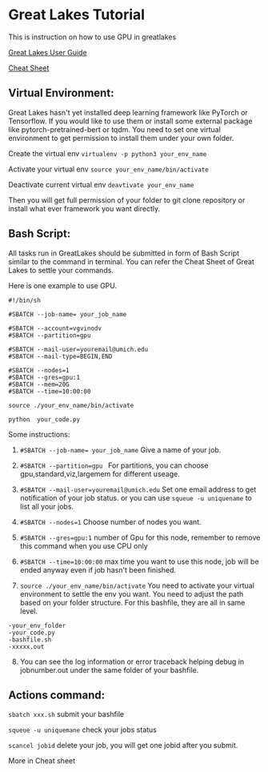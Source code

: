 # Great Lakes Tutorial
This is instruction on how to use GPU in greatlakes


[Great Lakes User Guide](https://arc-ts.umich.edu/greatlakes/user-guide/)



[Cheat Sheet](https://docs.google.com/document/d/1wsr3yzkkojUMBCCneCz-l413xBzU-SZFAqcFrAAjttk/export?format=pdf)


## Virtual Environment:

Great Lakes hasn't yet installed deep learning framework like PyTorch or Tensorflow. If you would like to use them or install some external package like pytorch-pretrained-bert or tqdm. You need to set one virtual environment to get permission to install them under your own folder.

Create the virtual env
`virtualenv -p python3 your_env_name` 

Activate your virtual env
`source your_env_name/bin/activate`

Deactivate current virtual env
`deavtivate your_env_name`

Then you will get full permission of your folder to git clone repository or install what ever framework you want directly.

## Bash Script:

All tasks run in GreatLakes should be submitted in form of Bash Script similar to the command in terminal. You can refer the Cheat Sheet of Great Lakes to settle your commands.

Here is one example to use GPU. 

```
#!/bin/sh

#SBATCH --job-name= your_job_name

#SBATCH --account=vgvinodv
#SBATCH --partition=gpu 

#SBATCH --mail-user=youremail@umich.edu
#SBATCH --mail-type=BEGIN,END

#SBATCH --nodes=1
#SBATCH --gres=gpu:1
#SBATCH --mem=20G
#SBATCH --time=10:00:00

source ./your_env_name/bin/activate

python  your_code.py
```

Some instructions:
1. `#SBATCH --job-name= your_job_name` Give a name of your job.
2. `#SBATCH --partition=gpu ` For partitions, you can choose gpu,standard,viz,largemem for different useage.
3. `#SBATCH --mail-user=youremail@umich.edu` Set one email address to get notification of your job status.
  or you can use `squeue -u uniquename` to list all your jobs.
4. `#SBATCH --nodes=1`  Choose number of nodes you want.
5. `#SBATCH --gres=gpu:1` number of Gpu for this node, remember to remove this command when you use CPU only
6. `#SBATCH --time=10:00:00` max time you want to use this node, job will be ended anyway even if job hasn't been finished.

7. `source ./your_env_name/bin/activate` You need to activate your virtual environment to settle the env you want. You need to adjust the path based on your folder structure. 
For this bashfile, they are all in same level.
```
-your_env_folder
-your_code.py
-bashfile.sh
-xxxxx.out
```
8. You can see the log information or error traceback helping debug in jobnumber.out under the same folder of your bashfile.


## Actions command:

`sbatch xxx.sh` submit your bashfile

`squeue -u uniquemane` check your jobs status

`scancel jobid` delete your job, you will get one jobid after you submit.

More in Cheat sheet

